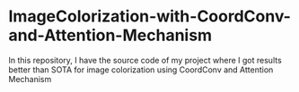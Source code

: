 # ImageColorization-with-CoordConv-and-Attention-Mechanism
In this repository, I have the source code of my project where I got results better than SOTA for image colorization using CoordConv and Attention Mechanism
